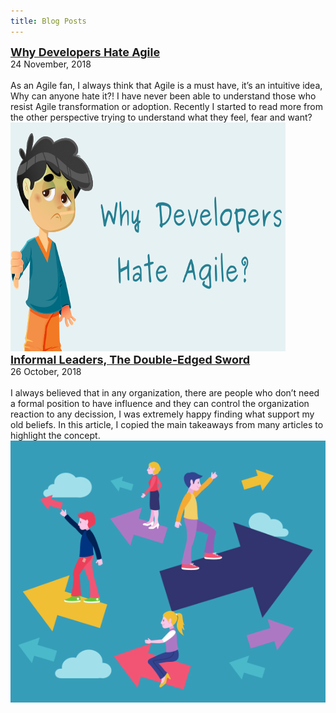 ```yaml
---
title: Blog Posts
---
```


<div class="row">

<div class="col-md-6 col-sm-12 col-sm-12">

<a href="articles/why-developers-hate-agile.html" style="font-size:18px;font-weight: bold;" class="title">
Why Developers Hate Agile
</a>
<div class="meta">
<i class="fa fa-clock-o"></i>
24 November, 2018
</div>
<br/>
As an Agile fan, I always think that Agile is a must have, it’s an
intuitive idea, Why can anyone hate it?! I have never been able to
understand those who resist Agile transformation or adoption. Recently I
started to read more from the other perspective trying to understand
what they feel, fear and want?

<div class="screenshot-holder">
<a href="articles/why-developers-hate-agile.html" data-title="Dark Agile"><img class="img-responsive" src="assets/images/dark-agile.png" alt="screenshot" /></a>
</div>
</div>

<div class="col-md-6 col-sm-12 col-sm-12">

<a href="articles/informal-leaders.html" style="font-size:18px;font-weight: bold;" class="title">
Informal Leaders, The Double-Edged Sword
</a>
<div class="meta">
<i class="fa fa-clock-o"></i>
26 October, 2018
</div>
<br/>
I always believed that in any organization, there are people who don’t
need a formal position to have influence and they can control the
organization reaction to any decission, I was extremely happy finding
what support my old beliefs. In this article, I copied the main
takeaways from many articles to highlight the concept.


<div class="screenshot-holder">
<a href="articles/informal-leaders.html" data-title="Informal Leaders"><img class="img-responsive" src="assets/images/informal-leaders.png" alt="screenshot" /></a>
</div>
</div>

<div class="clearfix"></div>


